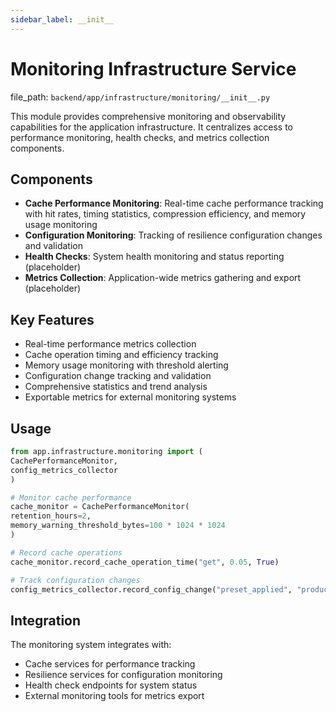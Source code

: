 ```yaml
---
sidebar_label: __init__
---
```


# Monitoring Infrastructure Service

  file_path: `backend/app/infrastructure/monitoring/__init__.py`

This module provides comprehensive monitoring and observability capabilities for the
application infrastructure. It centralizes access to performance monitoring, health
checks, and metrics collection components.

## Components

- **Cache Performance Monitoring**: Real-time cache performance tracking with hit rates,
timing statistics, compression efficiency, and memory usage monitoring
- **Configuration Monitoring**: Tracking of resilience configuration changes and validation
- **Health Checks**: System health monitoring and status reporting (placeholder)
- **Metrics Collection**: Application-wide metrics gathering and export (placeholder)

## Key Features

- Real-time performance metrics collection
- Cache operation timing and efficiency tracking
- Memory usage monitoring with threshold alerting
- Configuration change tracking and validation
- Comprehensive statistics and trend analysis
- Exportable metrics for external monitoring systems

## Usage

```python
from app.infrastructure.monitoring import (
CachePerformanceMonitor,
config_metrics_collector
)

# Monitor cache performance
cache_monitor = CachePerformanceMonitor(
retention_hours=2,
memory_warning_threshold_bytes=100 * 1024 * 1024
)

# Record cache operations
cache_monitor.record_cache_operation_time("get", 0.05, True)

# Track configuration changes
config_metrics_collector.record_config_change("preset_applied", "production")
```

## Integration

The monitoring system integrates with:
- Cache services for performance tracking
- Resilience services for configuration monitoring
- Health check endpoints for system status
- External monitoring tools for metrics export
